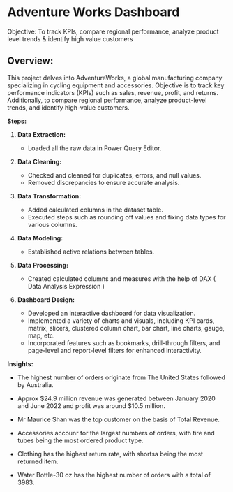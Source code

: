 # Adventure Works Dashboard
Objective: To track KPIs, compare regional performance, analyze product level trends & identify high value customers

## Overview: 
This project delves into AdventureWorks, a global manufacturing company specializing in cycling equipment and accessories. Objective is to track key performance indicators (KPIs) such as sales, revenue, profit, and returns. Additionally, to compare regional performance, analyze product-level trends, and identify high-value customers.

**Steps:**

1. **Data Extraction:**
   - Loaded all the raw data in Power Query Editor.

2. **Data Cleaning:**
   - Checked and cleaned for duplicates, errors, and null values.
   - Removed discrepancies to ensure accurate analysis.

3. **Data Transformation:**
   - Added calculated columns in the dataset table.
   - Executed steps such as rounding off values and fixing data types for various columns.

4. **Data Modeling:**
   - Established active relations between tables.

5. **Data Processing:**
    - Created calculated columns and measures with the help of DAX ( Data Analysis Expression ) 

5. **Dashboard Design:**
   - Developed an interactive dashboard for data visualization.
   - Implemented a variety of charts and visuals, including KPI cards, matrix, slicers, clustered column chart, bar chart, line charts, gauge, map, etc.
   - Incorporated features such as bookmarks, drill-through filters, and page-level and report-level filters for enhanced interactivity.

**Insights:**
- The highest number of orders originate from The United States followed by Australia.
  
- Approx $24.9 million revenue was generated between January 2020 and June 2022 and profit was around $10.5 million.
  
- Mr Maurice Shan was the top customer on the basis of Total Revenue.
  
- Accessories accounr for the largest numbers of orders, with tire and tubes being the most ordered product type.
  
- Clothing has the highest return rate, with shortsa being the most returned item.
  
- Water Bottle-30 oz has the highest number of orders with a total of 3983.
